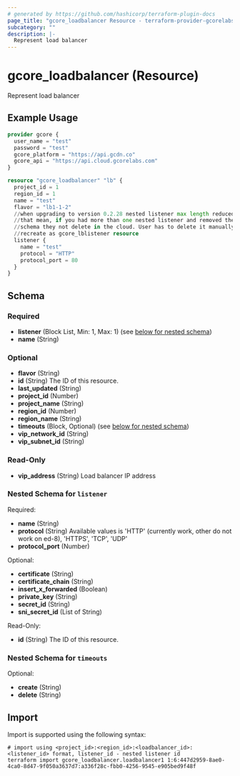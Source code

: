 ```yaml
---
# generated by https://github.com/hashicorp/terraform-plugin-docs
page_title: "gcore_loadbalancer Resource - terraform-provider-gcorelabs"
subcategory: ""
description: |-
  Represent load balancer
---
```


# gcore_loadbalancer (Resource)

Represent load balancer

## Example Usage

```terraform
provider gcore {
  user_name = "test"
  password = "test"
  gcore_platform = "https://api.gcdn.co"
  gcore_api = "https://api.cloud.gcorelabs.com"
}

resource "gcore_loadbalancer" "lb" {
  project_id = 1
  region_id = 1
  name = "test"
  flavor = "lb1-1-2"
  //when upgrading to version 0.2.28 nested listener max length reduced to 1
  //that mean, if you had more than one nested listener and removed them from
  //schema they not delete in the cloud. User has to delete it manually and
  //recreate as gcore_lblistener resource
  listener {
    name = "test"
    protocol = "HTTP"
    protocol_port = 80
  }
}
```

<!-- schema generated by tfplugindocs -->
## Schema

### Required

- **listener** (Block List, Min: 1, Max: 1) (see [below for nested schema](#nestedblock--listener))
- **name** (String)

### Optional

- **flavor** (String)
- **id** (String) The ID of this resource.
- **last_updated** (String)
- **project_id** (Number)
- **project_name** (String)
- **region_id** (Number)
- **region_name** (String)
- **timeouts** (Block, Optional) (see [below for nested schema](#nestedblock--timeouts))
- **vip_network_id** (String)
- **vip_subnet_id** (String)

### Read-Only

- **vip_address** (String) Load balancer IP address

<a id="nestedblock--listener"></a>
### Nested Schema for `listener`

Required:

- **name** (String)
- **protocol** (String) Available values is 'HTTP' (currently work, other do not work on ed-8), 'HTTPS', 'TCP', 'UDP'
- **protocol_port** (Number)

Optional:

- **certificate** (String)
- **certificate_chain** (String)
- **insert_x_forwarded** (Boolean)
- **private_key** (String)
- **secret_id** (String)
- **sni_secret_id** (List of String)

Read-Only:

- **id** (String) The ID of this resource.


<a id="nestedblock--timeouts"></a>
### Nested Schema for `timeouts`

Optional:

- **create** (String)
- **delete** (String)

## Import

Import is supported using the following syntax:

```shell
# import using <project_id>:<region_id>:<loadbalancer_id>:<listener_id> format, listener_id - nested listener id
terraform import gcore_loadbalancer.loadbalancer1 1:6:447d2959-8ae0-4ca0-8d47-9f050a3637d7:a336f28c-fbb0-4256-9545-e905bed9f48f
```
